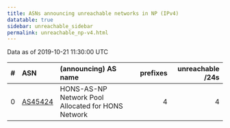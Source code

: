 ```yaml
---
title: ASNs announcing unreachable networks in NP (IPv4)
datatable: true
sidebar: unreachable_sidebar
permalink: unreachable_np-v4.html
---
```


Data as of 2019-10-21 11:30:00 UTC


<div class="datatable-begin"></div>

|   # | ASN                                    | (announcing) AS name                               |   prefixes |   unreachable /24s |
|----:|:---------------------------------------|:---------------------------------------------------|-----------:|-------------------:|
|   0 | [AS45424](unreachable_AS45424-v4.html) | HONS-AS-NP Network Pool Allocated for HONS Network |          4 |                  4 |

<div class="datatable-end"></div>